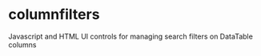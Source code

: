 columnfilters
=============

Javascript and HTML UI controls for managing search filters on DataTable columns

